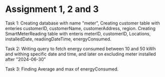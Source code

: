 # Assignment 1, 2 and 3

Task 1: Creating database with name "meter", Creating customer table with enteries customerID, customerName, customerAddress, region.
Creating SmartMeterReading table with enteris meterID, customerID, Locations, installedDate, readiingDateTime, energyConsumed.

Task 2: Writing query to fetch energy consumed between 10 and 50 kWh and withing specific date and time, and later on excluding meter          installed after "2024-06-30"

Task 3: Finding Average and max of energyConsumed.